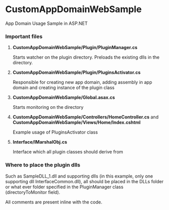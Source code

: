 # CustomAppDomainWebSample

App Domain Usage Sample in ASP.NET

### Important files
1. **CustomAppDomainWebSample/Plugin/PluginManager.cs**
    
    Starts watcher on the plugin directory. Preloads the existing dlls in the directory.
2. **CustomAppDomainWebSample/Plugin/PluginsActivator.cs**
    
    Responsible for creating new app domain, adding assembly in app domain and creating instance of the plugin class
    
3. **CustomAppDomainWebSample/Global.asax.cs**

    Starts monitoring on the directory
    
4. **CustomAppDomainWebSample/Controllers/HomeController.cs** and **CustomAppDomainWebSample/Views/Home/Index.cshtml**

    Example usage of PluginsActivator class

5. **Interface/IMarshalObj.cs**

    Interface which all plugin classes should derive from
    
### Where to place the plugin dlls

Such as SampleDLL_1.dll and supporting dlls (in this example, only one supporting dll InterfaceCommon.dll), all should be placed in the DLLs folder or what ever folder specified in the PluginManager class (directoryToMonitor field).

All comments are present inline with the code.
